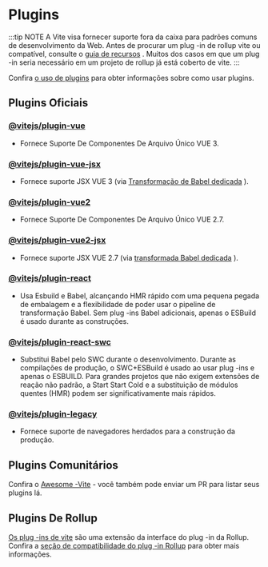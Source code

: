 # Plugins

:::tip NOTE
A Vite visa fornecer suporte fora da caixa para padrões comuns de desenvolvimento da Web. Antes de procurar um plug -in de rollup vite ou compatível, consulte o [guia de recursos](../guide/features.md) . Muitos dos casos em que um plug -in seria necessário em um projeto de rollup já está coberto de vite.
:::

Confira [o uso de plugins](../guide/using-plugins) para obter informações sobre como usar plugins.

## Plugins Oficiais

### [@vitejs/plugin-vue](https://github.com/vitejs/vite-plugin-vue/tree/main/packages/plugin-vue)

- Fornece Suporte De Componentes De Arquivo Único VUE 3.

### [@vitejs/plugin-vue-jsx](https://github.com/vitejs/vite-plugin-vue/tree/main/packages/plugin-vue-jsx)

- Fornece suporte JSX VUE 3 (via [Transformação de Babel dedicada](https://github.com/vuejs/jsx-next) ).

### [@vitejs/plugin-vue2](https://github.com/vitejs/vite-plugin-vue2)

- Fornece Suporte De Componentes De Arquivo Único VUE 2.7.

### [@vitejs/plugin-vue2-jsx](https://github.com/vitejs/vite-plugin-vue2-jsx)

- Fornece suporte JSX VUE 2.7 (via [transformada Babel dedicada](https://github.com/vuejs/jsx-vue2/) ).

### [@vitejs/plugin-react](https://github.com/vitejs/vite-plugin-react/tree/main/packages/plugin-react)

- Usa Esbuild e Babel, alcançando HMR rápido com uma pequena pegada de embalagem e a flexibilidade de poder usar o pipeline de transformação Babel. Sem plug -ins Babel adicionais, apenas o ESBuild é usado durante as construções.

### [@vitejs/plugin-react-swc](https://github.com/vitejs/vite-plugin-react-swc)

- Substitui Babel pelo SWC durante o desenvolvimento. Durante as compilações de produção, o SWC+ESBuild é usado ao usar plug -ins e apenas o ESBUILD. Para grandes projetos que não exigem extensões de reação não padrão, a Start Start Cold e a substituição de módulos quentes (HMR) podem ser significativamente mais rápidos.

### [@vitejs/plugin-legacy](https://github.com/vitejs/vite/tree/main/packages/plugin-legacy)

- Fornece suporte de navegadores herdados para a construção da produção.

## Plugins Comunitários

Confira o [Awesome -Vite](https://github.com/vitejs/awesome-vite#plugins) - você também pode enviar um PR para listar seus plugins lá.

## Plugins De Rollup

[Os plug -ins de vite](../guide/api-plugin) são uma extensão da interface do plug -in da Rollup. Confira a [seção de compatibilidade do plug -in Rollup](../guide/api-plugin#rollup-plugin-compatibility) para obter mais informações.
